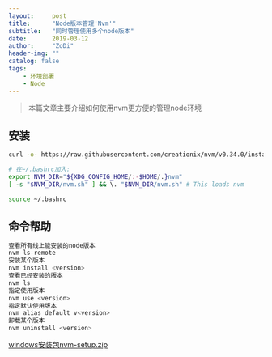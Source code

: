 ```yaml
---
layout:     post
title:      "Node版本管理'Nvm'"
subtitle:   "同时管理使用多个node版本"
date:       2019-03-12
author:     "ZoDi"
header-img: ""
catalog: false
tags:
    - 环境部署
    - Node
---
```


> 本篇文章主要介绍如何使用nvm更方便的管理node环境

## 安装

```bash
curl -o- https://raw.githubusercontent.com/creationix/nvm/v0.34.0/install.sh | bash

# 在~/.bashrc加入:
export NVM_DIR="${XDG_CONFIG_HOME/:-$HOME/.}nvm"
[ -s "$NVM_DIR/nvm.sh" ] && \. "$NVM_DIR/nvm.sh" # This loads nvm

source ~/.bashrc
```

## 命令帮助

```bash
查看所有线上能安装的node版本
nvm ls-remote
安装某个版本
nvm install <version>
查看已经安装的版本
nvm ls
指定使用版本
nvm use <version>
指定默认使用版本
nvm alias default v<version>
卸载某个版本
nvm uninstall <version>
```
[windows安装包nvm-setup.zip](https://github.com/coreybutler/nvm-windows/releases)

